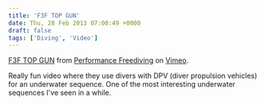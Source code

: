 ```yaml
---
title: 'F3F TOP GUN'
date: Thu, 28 Feb 2013 07:00:49 +0000
draft: false
tags: ['Diving', 'Video']
---
```


[F3F TOP GUN](http://vimeo.com/59951745) from [Performance Freediving](http://vimeo.com/user1739832) on [Vimeo](http://vimeo.com).

Really fun video where they use divers with DPV (diver propulsion vehicles) for an underwater sequence. One of the most interesting underwater sequences I've seen in a while.